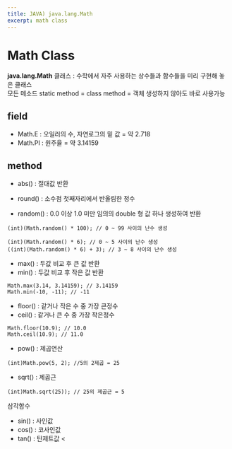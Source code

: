 ```yaml
---
title: JAVA) java.lang.Math
excerpt: math class
---
```


# Math Class
**java.lang.Math** 클래스 : 수학에서 자주 사용하는 상수들과 함수들을 미리 구현해 놓은 클래스  
모든 메소드 static method = class method = 객체 생성하지 않아도 바로 사용가능 

## field
- Math.E : 오일러의 수, 자연로그의 밑 값 = 약 2.718  
- Math.PI : 원주율 = 약 3.14159  

## method
- abs() : 절대값 반환
- round() : 소수점 첫째자리에서 반올림한 정수

- random() : 0.0 이상 1.0 미만 임의의 double 형 값 하나 생성하여 반환
```
(int)(Math.random() * 100); // 0 ~ 99 사이의 난수 생성

(int)(Math.random() * 6); // 0 ~ 5 사이의 난수 생성
((int)(Math.random() * 6) + 3); // 3 ~ 8 사이의 난수 생성
```

- max() : 두값 비교 후 큰 값 반환  
- min() : 두값 비교 후 작은 값 반환 
```
Math.max(3.14, 3.14159); // 3.14159
Math.min(-10, -11); // -11
```

- floor() : 같거나 작은 수 중 가장 큰정수
- ceil() : 같거나 큰 수 중 가장 작은정수
```
Math.floor(10.9); // 10.0
Math.ceil(10.9); // 11.0
```
- pow() : 제곱연산
```
(int)Math.pow(5, 2); //5의 2제곱 = 25
```

- sqrt() : 제곱근
```
(int)Math.sqrt(25)); // 25의 제곱근 = 5
```

삼각함수
- sin() : 사인값
- cos() : 코사인값
- tan() : 탄제트값 <
